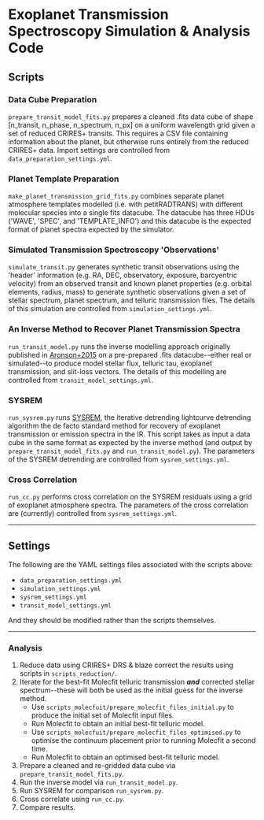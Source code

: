 # Exoplanet Transmission Spectroscopy Simulation & Analysis Code


## Scripts
### Data Cube Preparation
`prepare_transit_model_fits.py` prepares a cleaned .fits data cube of shape [n_transit, n_phase, n_spectrum, n_px] on a uniform wavelength grid given a set of reduced CRIRES+ transits. This requires a CSV file containing information about the planet, but otherwise runs entirely from the reduced CRIRES+ data. Import settings are controlled from `data_preparation_settings.yml`.

### Planet Template Preparation
`make_planet_transmission_grid_fits.py` combines separate planet atmosphere templates modelled (i.e. with petitRADTRANS) with different molecular species into a single fits datacube. The datacube has three HDUs ('WAVE', 'SPEC', and 'TEMPLATE_INFO') and this datacube is the expected format of planet spectra expected by the simulator. 

### Simulated Transmission Spectroscopy 'Observations'
`simulate_transit.py` generates synthetic transit observations using the 'header' information (e.g. RA, DEC, observatory, exposure, barcyentric velocity) from an observed transit and known planet properties (e.g. orbital elements, radius, mass) to generate synthetic observations given a set of stellar spectrum, planet spectrum, and telluric transmission files. The details of this simulation are controlled from `simulation_settings.yml`.

### An Inverse Method to Recover Planet Transmission Spectra
`run_transit_model.py` runs the inverse modelling approach originally published in [Aronson+2015](https://ui.adsabs.harvard.edu/abs/2015A%26A...578A.133A/abstract) on a pre-prepared .fits datacube--either real or simulated--to produce model stellar flux, telluric tau, exoplanet transmission, and slit-loss vectors. The details of this modelling are controlled from `transit_model_settings.yml`.

### SYSREM
`run_sysrem.py` runs [SYSREM](https://ui.adsabs.harvard.edu/abs/2005MNRAS.356.1466T/abstract), the iterative detrending lightcurve detrending algorithm the de facto standard method for recovery of exoplanet transmission or emission spectra in the IR. This script takes as input a data cube in the same format as expected by the inverse method (and output by `prepare_transit_model_fits.py` and `run_transit_model.py`). The parameters of the SYSREM detrending are controlled from `sysrem_settings.yml`.

### Cross Correlation
`run_cc.py` performs cross correlation on the SYSREM residuals using a grid of exoplanet atmosphere spectra. The parameters of the cross correlation are (currently) controlled from `sysrem_settings.yml`.

- - - -
## Settings
The following are the YAML settings files associated with the scripts above:
- `data_preparation_settings.yml`
- `simulation_settings.yml`
- `sysrem_settings.yml`
- `transit_model_settings.yml`

And they should be modified rather than the scripts themselves.

- - - -

### Analysis
1. Reduce data using CRIRES+ DRS & blaze correct the results using scripts in `scripts_reduction/`.
2. Iterate for the best-fit Molecfit telluric transmission **_and_** corrected stellar spectrum--these will both be used as the initial guess for the inverse method.
   - Use `scripts_molecfuit/prepare_molecfit_files_initial.py` to produce the initial set of Molecfit input files.
   - Run Molecfit to obtain an initial best-fit telluric model.
   - Use `scripts_molecfuit/prepare_molecfit_files_optimised.py` to optimise the continuum placement prior to running Molecfit a second time.
   - Run Molecfit to obtain an optimised best-fit telluric model.
6. Prepare a cleaned and re-gridded data cube via `prepare_transit_model_fits.py`.
7. Run the inverse model via `run_transit_model.py`.
8. Run SYSREM for comparison `run_sysrem.py`.
9. Cross correlate using `run_cc.py`.
10. Compare results.
